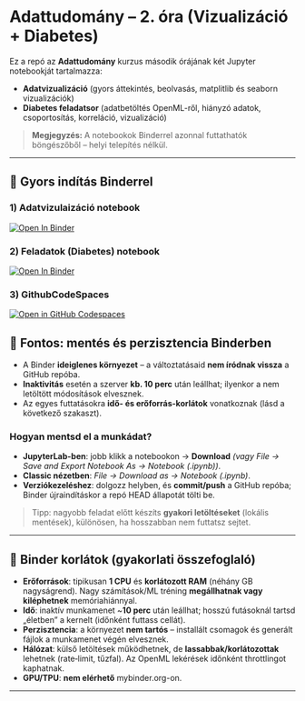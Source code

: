# Adattudomány – 2. óra (Vizualizáció + Diabetes)

Ez a repó az **Adattudomány** kurzus második órájának két Jupyter notebookját tartalmazza:
- **Adatvizualizáció** (gyors áttekintés, beolvasás, matplitlib és seaborn vizualizációk)
- **Diabetes feladatsor** (adatbetöltés OpenML-ről, hiányzó adatok, csoportosítás, korreláció, vizualizáció)

> **Megjegyzés:** A notebookok Binderrel azonnal futtathatók böngészőből – helyi telepítés nélkül.

---

## 👟 Gyors indítás Binderrel


### 1) Adatvizulaizáció notebook
[![Open In Binder](https://mybinder.org/badge_logo.svg)](https://mybinder.org/v2/gh/korosig/DataScience/HEAD?labpath=2%20ora/2%20ora%20-%20Adatvizualizacio.ipynb)

### 2) Feladatok (Diabetes) notebook
[![Open In Binder](https://mybinder.org/badge_logo.svg)](https://mybinder.org/v2/gh/korosig/DataScience/HEAD?labpath=2%20ora/2%20ora%20-%20Feladatok.ipynb)

### 3) GithubCodeSpaces
[![Open in GitHub Codespaces](https://github.com/codespaces/badge.svg)](https://codespaces.new/korosig/DataScience)

## 💾 Fontos: mentés és perzisztencia Binderben

- A Binder **ideiglenes környezet** – a változtatásaid **nem íródnak vissza** a GitHub repóba.
- **Inaktivitás** esetén a szerver **kb. 10 perc** után leállhat; ilyenkor a nem letöltött módosítások elvesznek.
- Az egyes futtatásokra **idő- és erőforrás-korlátok** vonatkoznak (lásd a következő szakaszt).

### Hogyan mentsd el a munkádat?
- **JupyterLab-ben**: jobb klikk a notebookon → **Download** *(vagy File → Save and Export Notebook As → Notebook (.ipynb))*.
- **Classic nézetben**: *File → Download as → Notebook (.ipynb)*.
- **Verziókezeléshez**: dolgozz helyben, és **commit/push** a GitHub repóba; Binder újraindításkor a repó HEAD állapotát tölti be.

> Tipp: nagyobb feladat előtt készíts **gyakori letöltéseket** (lokális mentések), különösen, ha hosszabban nem futtatsz sejtet.

---

## 🧱 Binder korlátok (gyakorlati összefoglaló)

- **Erőforrások**: tipikusan **1 CPU** és **korlátozott RAM** (néhány GB nagyságrend). Nagy számítások/ML tréning **megállhatnak vagy kiléphetnek** memóriahiánnyal.
- **Idő**: inaktív munkamenet ~**10 perc** után leállhat; hosszú futásoknál tartsd „életben” a kernelt (időnként futtass cellát).
- **Perzisztencia**: a környezet **nem tartós** – installált csomagok és generált fájlok a munkamenet végén elvesznek.
- **Hálózat**: külső letöltések működhetnek, de **lassabbak/korlátozottak** lehetnek (rate‑limit, tűzfal). Az OpenML lekérések időnként throttlingot kaphatnak.
- **GPU/TPU**: **nem elérhető** mybinder.org-on.



---